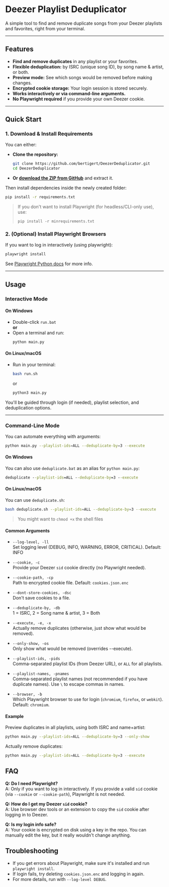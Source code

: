# Deezer Playlist Deduplicator

A simple tool to find and remove duplicate songs from your Deezer playlists and favorites, right from your terminal.

---

## Features

- **Find and remove duplicates** in any playlist or your favorites.
- **Flexible deduplication:** by ISRC (unique song ID), by song name & artist, or both.
- **Preview mode:** See which songs would be removed before making changes.
- **Encrypted cookie storage:** Your login session is stored securely.
- **Works interactively or via command-line arguments.**
- **No Playwright required** if you provide your own Deezer cookie.

---

## Quick Start

### 1. Download & Install Requirements

You can either:

- **Clone the repository:**
    ```sh
    git clone https://github.com/bertigert/DeezerDeduplicator.git
    cd DeezerDeduplicator
    ```
- **Or [download the ZIP from GitHub](https://github.com/bertigert/DeezMod/archive/refs/heads/main.zip)** and extract it.

Then install dependencies inside the newly created folder:

```sh
pip install -r requirements.txt
```

> If you don't want to install Playwright (for headless/CLI-only use), use:
> ```
> pip install -r minrequirements.txt
> ```

### 2. (Optional) Install Playwright Browsers

If you want to log in interactively (using playwright):

```sh
playwright install
```
See [Playwright Python docs](https://playwright.dev/python/docs/intro) for more info.

---

## Usage

### Interactive Mode

#### On Windows

- Double-click `run.bat`  
  **or**
- Open a terminal and run:
    ```sh
    python main.py
    ```

#### On Linux/macOS

- Run in your terminal:
    ```sh
    bash run.sh
    ```
  or
    ```sh
    python3 main.py
    ```

You'll be guided through login (if needed), playlist selection, and deduplication options.

---

### Command-Line Mode

You can automate everything with arguments:

```sh
python main.py --playlist-ids=ALL --deduplicate-by=3 --execute
```

#### On Windows

You can also use `deduplicate.bat` as an alias for `python main.py`:
```bat
deduplicate --playlist-ids=ALL --deduplicate-by=3 --execute
```

#### On Linux/macOS

You can use `deduplicate.sh`:
```sh
bash deduplicate.sh --playlist-ids=ALL --deduplicate-by=3 --execute
```
> You might want to `chmod +x` the shell files

#### Common Arguments

- `--log-level, -ll`  
  Set logging level (DEBUG, INFO, WARNING, ERROR, CRITICAL). Default: INFO

- `--cookie, -c`  
  Provide your Deezer `sid` cookie directly (no Playwright needed).

- `--cookie-path, -cp`  
  Path to encrypted cookie file. Default: `cookies.json.enc`

- `--dont-store-cookies, -dsc`  
  Don't save cookies to a file.

- `--deduplicate-by, -db`  
  1 = ISRC, 2 = Song name & artist, 3 = Both

- `--execute, -e, -x`  
  Actually remove duplicates (otherwise, just show what would be removed).

- `--only-show, -os`  
  Only show what would be removed (overrides --execute).

- `--playlist-ids, -pids`  
  Comma-separated playlist IDs (from Deezer URL), or `ALL` for all playlists.

- `--playlist-names, -pnames`  
  Comma-separated playlist names (not recommended if you have duplicate names). Use `\` to escape commas in names.

- `--browser, -b`  
  Which Playwright browser to use for login (`chromium`, `firefox`, or `webkit`). Default: `chromium`.

#### Example

Preview duplicates in all playlists, using both ISRC and name+artist:

```sh
python main.py --playlist-ids=ALL --deduplicate-by=3 --only-show
```

Actually remove duplicates:

```sh
python main.py --playlist-ids=ALL --deduplicate-by=3 --execute
```

## FAQ

**Q: Do I need Playwright?**  
A: Only if you want to log in interactively. If you provide a valid `sid` cookie (via `--cookie` or `--cookie-path`), Playwright is not needed.

**Q: How do I get my Deezer `sid` cookie?**  
A: Use browser dev tools or an extension to copy the `sid` cookie after logging in to Deezer.

**Q: Is my login info safe?**  
A: Your cookie is encrypted on disk using a key in the repo. You can manually edit the key, but it really wouldn't change anything.


## Troubleshooting

- If you get errors about Playwright, make sure it's installed and run `playwright install`.
- If login fails, try deleting `cookies.json.enc` and logging in again.
- For more details, run with `--log-level DEBUG`.
